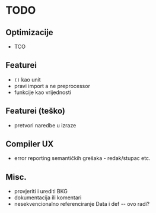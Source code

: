 # TODO

## Optimizacije

- TCO

## Featurei

- `()` kao unit
- pravi import a ne preprocessor
- funkcije kao vrijednosti

## Featurei (teško)

- pretvori naredbe u izraze

## Compiler UX

- error reporting semantičkih grešaka - redak/stupac etc.

## Misc.

- provjeriti i urediti BKG
- dokumentacija ili komentari
- nesekvencionalno referenciranje Data i def -- ovo radi?
